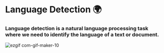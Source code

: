 # Language Detection 🌍
### Language detection is a natural language processing task where we need to identify the language of a text or document.  


![ezgif com-gif-maker-10](https://user-images.githubusercontent.com/79986157/182464071-11517c4e-53b2-4ca2-b30c-ce11a239317a.gif)
